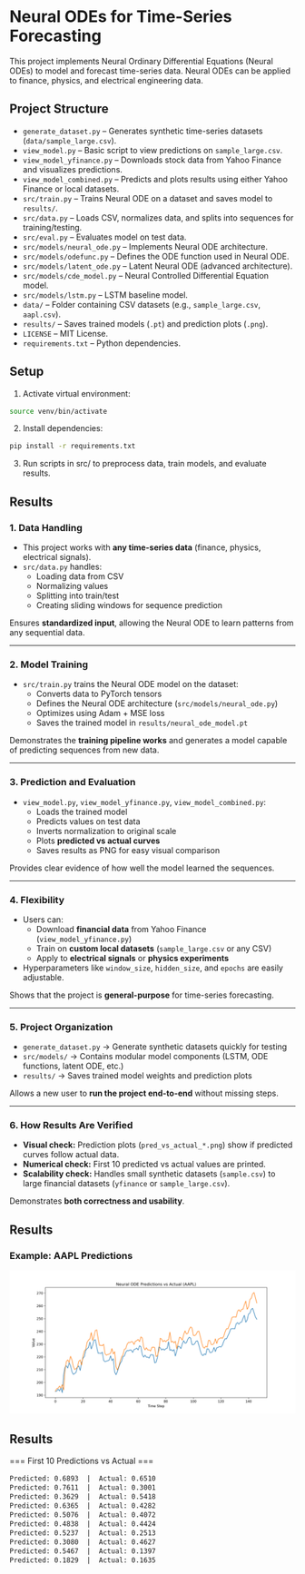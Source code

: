 # Neural ODEs for Time-Series Forecasting

This project implements Neural Ordinary Differential Equations (Neural ODEs) to model and forecast time-series data. Neural ODEs can be applied to finance, physics, and electrical engineering data.

## Project Structure

- `generate_dataset.py` – Generates synthetic time-series datasets (`data/sample_large.csv`).  
- `view_model.py` – Basic script to view predictions on `sample_large.csv`.  
- `view_model_yfinance.py` – Downloads stock data from Yahoo Finance and visualizes predictions.  
- `view_model_combined.py` – Predicts and plots results using either Yahoo Finance or local datasets.  
- `src/train.py` – Trains Neural ODE on a dataset and saves model to `results/`.  
- `src/data.py` – Loads CSV, normalizes data, and splits into sequences for training/testing.  
- `src/eval.py` – Evaluates model on test data.  
- `src/models/neural_ode.py` – Implements Neural ODE architecture.  
- `src/models/odefunc.py` – Defines the ODE function used in Neural ODE.  
- `src/models/latent_ode.py` – Latent Neural ODE (advanced architecture).  
- `src/models/cde_model.py` – Neural Controlled Differential Equation model.  
- `src/models/lstm.py` – LSTM baseline model.  
- `data/` – Folder containing CSV datasets (e.g., `sample_large.csv`, `aapl.csv`).  
- `results/` – Saves trained models (`.pt`) and prediction plots (`.png`).  
- `LICENSE` – MIT License.  
- `requirements.txt` – Python dependencies.  

## Setup

1. Activate virtual environment:
```bash
source venv/bin/activate
```

2. Install dependencies:
```bash
pip install -r requirements.txt
```

3. Run scripts in src/ to preprocess data, train models, and evaluate results.

## Results 

### 1. Data Handling
- This project works with **any time-series data** (finance, physics, electrical signals).  
- `src/data.py` handles:
  - Loading data from CSV
  - Normalizing values
  - Splitting into train/test
  - Creating sliding windows for sequence prediction  

Ensures **standardized input**, allowing the Neural ODE to learn patterns from any sequential data.

---

### 2. Model Training
- `src/train.py` trains the Neural ODE model on the dataset:
  - Converts data to PyTorch tensors
  - Defines the Neural ODE architecture (`src/models/neural_ode.py`)
  - Optimizes using Adam + MSE loss
  - Saves the trained model in `results/neural_ode_model.pt`  

Demonstrates the **training pipeline works** and generates a model capable of predicting sequences from new data.

---

### 3. Prediction and Evaluation
- `view_model.py`, `view_model_yfinance.py`, `view_model_combined.py`:
  - Loads the trained model
  - Predicts values on test data
  - Inverts normalization to original scale
  - Plots **predicted vs actual curves**
  - Saves results as PNG for easy visual comparison  

Provides clear evidence of how well the model learned the sequences.

---

### 4. Flexibility
- Users can:
  - Download **financial data** from Yahoo Finance (`view_model_yfinance.py`)
  - Train on **custom local datasets** (`sample_large.csv` or any CSV)
  - Apply to **electrical signals** or **physics experiments**  
- Hyperparameters like `window_size`, `hidden_size`, and `epochs` are easily adjustable.

Shows that the project is **general-purpose** for time-series forecasting.

---

### 5. Project Organization
- `generate_dataset.py` → Generate synthetic datasets quickly for testing  
- `src/models/` → Contains modular model components (LSTM, ODE functions, latent ODE, etc.)  
- `results/` → Saves trained model weights and prediction plots  

Allows a new user to **run the project end-to-end** without missing steps.

---

### 6. How Results Are Verified
- **Visual check:** Prediction plots (`pred_vs_actual_*.png`) show if predicted curves follow actual data.  
- **Numerical check:** First 10 predicted vs actual values are printed.  
- **Scalability check:** Handles small synthetic datasets (`sample.csv`) to large financial datasets (`yfinance` or `sample_large.csv`).  

Demonstrates **both correctness and usability**.

## Results

### Example: AAPL Predictions
![AAPL Predictions](results/pred_vs_actual_AAPL.png)


## Results

=== First 10 Predictions vs Actual ===
```
Predicted: 0.6893  |  Actual: 0.6510
Predicted: 0.7611  |  Actual: 0.3001
Predicted: 0.3629  |  Actual: 0.5418
Predicted: 0.6365  |  Actual: 0.4282
Predicted: 0.5076  |  Actual: 0.4072
Predicted: 0.4838  |  Actual: 0.4424
Predicted: 0.5237  |  Actual: 0.2513
Predicted: 0.3080  |  Actual: 0.4627
Predicted: 0.5467  |  Actual: 0.1397
Predicted: 0.1829  |  Actual: 0.1635
```
